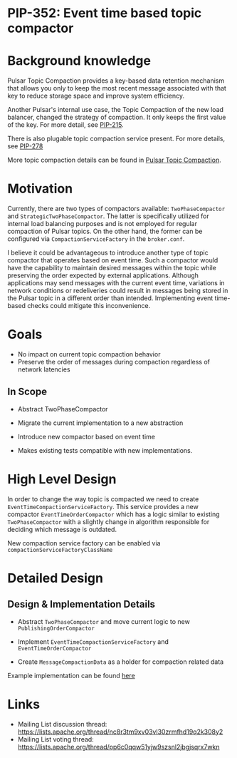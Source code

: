 # PIP-352: Event time based topic compactor

# Background knowledge

Pulsar Topic Compaction provides a key-based data retention mechanism that allows you only to keep the most recent message associated with that key to reduce storage space and improve system efficiency.

Another Pulsar's internal use case, the Topic Compaction of the new load balancer, changed the strategy of compaction. It only keeps the first value of the key. For more detail, see [PIP-215](https://github.com/apache/pulsar/issues/18099).

There is also plugable topic compaction service present. For more details, see [PIP-278](https://github.com/apache/pulsar/pull/20624) 

More topic compaction details can be found in [Pulsar Topic Compaction](https://pulsar.apache.org/docs/en/concepts-topic-compaction/).

# Motivation

Currently, there are two types of compactors
available: `TwoPhaseCompactor` and `StrategicTwoPhaseCompactor`. The latter
is specifically utilized for internal load balancing purposes and is not
employed for regular compaction of Pulsar topics. On the other hand, the
former can be configured via `CompactionServiceFactory` in the
`broker.conf`.

I believe it could be advantageous to introduce another type of topic
compactor that operates based on event time. Such a compactor would have
the capability to maintain desired messages within the topic while
preserving the order expected by external applications. Although
applications may send messages with the current event time, variations in
network conditions or redeliveries could result in messages being stored in
the Pulsar topic in a different order than intended. Implementing event
time-based checks could mitigate this inconvenience.

# Goals
* No impact on current topic compaction behavior
* Preserve the order of messages during compaction regardless of network latencies 

## In Scope
* Abstract TwoPhaseCompactor 

* Migrate the current implementation to a new abstraction

* Introduce new compactor based on event time

* Makes existing tests compatible with new implementations.


# High Level Design

In order to change the way topic is compacted we need to create `EventTimeCompactionServiceFactory`. This service provides a new 
compactor `EventTimeOrderCompactor` which has a logic similar to existing `TwoPhaseCompactor` with a slightly change in algorithm responsible for
deciding which message is outdated.

New compaction service factory can be enabled via `compactionServiceFactoryClassName`

# Detailed Design

## Design & Implementation Details

* Abstract `TwoPhaseCompactor` and move current logic to new `PublishingOrderCompactor`

* Implement `EventTimeCompactionServiceFactory` and `EventTimeOrderCompactor`

* Create `MessageCompactionData` as a holder for compaction related data

Example implementation can be found [here](https://github.com/apache/pulsar/pull/22517/files)

# Links

* Mailing List discussion thread: https://lists.apache.org/thread/nc8r3tm9xv03vl30zrmfhd19q2k308y2
* Mailing List voting thread: https://lists.apache.org/thread/pp6c0qqw51yjw9szsnl2jbgjsqrx7wkn
